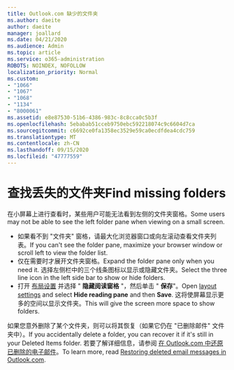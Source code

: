 ```yaml
---
title: Outlook.com 缺少的文件夹
ms.author: daeite
author: daeite
manager: joallard
ms.date: 04/21/2020
ms.audience: Admin
ms.topic: article
ms.service: o365-administration
ROBOTS: NOINDEX, NOFOLLOW
localization_priority: Normal
ms.custom:
- "1066"
- "1067"
- "1068"
- "1134"
- "8000061"
ms.assetid: e8e87530-51b6-4386-983c-8c8cca0c5b3f
ms.openlocfilehash: 5ebabab51cceb9750ebc592218074c9c6604d7ca
ms.sourcegitcommit: c6692ce0fa1358ec3529e59ca0ecdfdea4cdc759
ms.translationtype: MT
ms.contentlocale: zh-CN
ms.lasthandoff: 09/15/2020
ms.locfileid: "47777559"
---
```

# <a name="find-missing-folders"></a><span data-ttu-id="a3784-102">查找丢失的文件夹</span><span class="sxs-lookup"><span data-stu-id="a3784-102">Find missing folders</span></span>

<span data-ttu-id="a3784-103">在小屏幕上进行查看时，某些用户可能无法看到左侧的文件夹窗格。</span><span class="sxs-lookup"><span data-stu-id="a3784-103">Some users may not be able to see the left folder pane when viewing on a small screen.</span></span>

- <span data-ttu-id="a3784-104">如果看不到 "文件夹" 窗格，请最大化浏览器窗口或向左滚动查看文件夹列表。</span><span class="sxs-lookup"><span data-stu-id="a3784-104">If you can't see the folder pane, maximize your browser window or scroll left to view the folder list.</span></span>
- <span data-ttu-id="a3784-105">仅在需要时才展开文件夹窗格。</span><span class="sxs-lookup"><span data-stu-id="a3784-105">Expand the folder pane only when you need it.</span></span> <span data-ttu-id="a3784-106">选择左侧栏中的三个线条图标以显示或隐藏文件夹。</span><span class="sxs-lookup"><span data-stu-id="a3784-106">Select the three line icon in the left side bar to show or hide folders.</span></span>
- <span data-ttu-id="a3784-107">打开 [布局设置](https://outlook.live.com/mail/options/mail/layout) 并选择 " **隐藏阅读窗格** "，然后单击 " **保存**"。</span><span class="sxs-lookup"><span data-stu-id="a3784-107">Open [layout settings](https://outlook.live.com/mail/options/mail/layout) and select **Hide reading pane** and then **Save**.</span></span> <span data-ttu-id="a3784-108">这将使屏幕显示更多的空间以显示文件夹。</span><span class="sxs-lookup"><span data-stu-id="a3784-108">This will give the screen more space to show folders.</span></span>

<span data-ttu-id="a3784-109">如果您意外删除了某个文件夹，则可以将其恢复（如果它仍在 "已删除邮件" 文件夹中）。</span><span class="sxs-lookup"><span data-stu-id="a3784-109">If you accidentally delete a folder, you can recover it if it's still in your Deleted Items folder.</span></span> <span data-ttu-id="a3784-110">若要了解详细信息，请参阅 [在 Outlook.com 中还原已删除的电子邮件](https://support.office.com/article/cf06ab1b-ae0b-418c-a4d9-4e895f83ed50)。</span><span class="sxs-lookup"><span data-stu-id="a3784-110">To learn more, read [Restoring deleted email messages in Outlook.com](https://support.office.com/article/cf06ab1b-ae0b-418c-a4d9-4e895f83ed50).</span></span>
